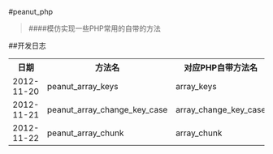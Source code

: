 #peanut_php
> ####模仿实现一些PHP常用的自带的方法

##开发日志
<table>
	<tr>
		<th>日期</th>
		<th>方法名</th>
		<th>对应PHP自带方法名</th>
	</tr>
	<tr>
		<td>2012-11-20</td>
		<td>peanut_array_keys</td>
		<td>array_keys</td>
	</tr>
	<tr>
		<td>2012-11-21</td>
		<td>peanut_array_change_key_case</td>
		<td>array_change_key_case</td>
	</tr>
	<tr>
		<td>2012-11-22</td>
		<td>peanut_array_chunk</td>
		<td>array_chunk</td>
	</tr>
</table>